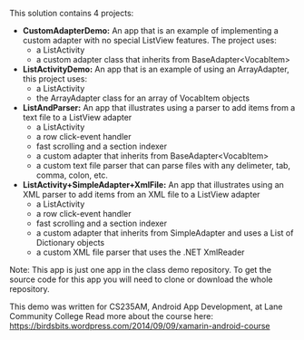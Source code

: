 This solution contains 4 projects:
  * __CustomAdapterDemo:__ An app that is an example of implementing a custom adapter with no special ListView features. The project uses:
    * a ListActivity
    * a custom adapter class that inherits from BaseAdapter\<VocabItem\>
  * __ListActivityDemo:__ An app that is an example of using an ArrayAdapter, this project uses:
    * a ListActivity
    * the ArrayAdapter class for an array of VocabItem objects
  * __ListAndParser:__ An app that illustrates using a parser to add items from a text file to a ListView adapter
    * a ListActivity
    * a row click-event handler
    * fast scrolling and a section indexer
    * a custom adapter that inherits from BaseAdapter\<VocabItem\>
    * a custom text file parser that can parse files with any delimeter, tab, comma, colon, etc.
  * __ListActivity+SimpleAdapter+XmlFile:__ An app that illustrates using an XML parser to add items from an XML file to a ListView adapter
    * a ListActivity
    * a row click-event handler
    * fast scrolling and a section indexer
    * a custom adapter that inherits from SimpleAdapter and uses a List of Dictionary objects
    * a custom XML file parser that uses the .NET XmlReader

Note: This app is just one app in the class demo repository.
To get the source code for this app you will need to
clone or download the whole repository.

This demo was written for CS235AM, Android App Development, at Lane Community College
Read more about the course here: https://birdsbits.wordpress.com/2014/09/09/xamarin-android-course
